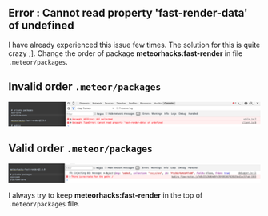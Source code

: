 ## Error : Cannot read property 'fast-render-data' of undefined

I have already experienced this issue few times.
The solution for this is quite crazy ;].
Change the order of package  **meteorhacks:fast-render** in file `.meteor/packages`.

## Invalid order `.meteor/packages`
![Invalid order](images/fast-render-packages-invalid-order.png)

## Valid order `.meteor/packages`
![Invalid order](images/fast-render-packages-valid-order.png)

I always try to keep **meteorhacks:fast-render** in the top of `.meteor/packages` file.